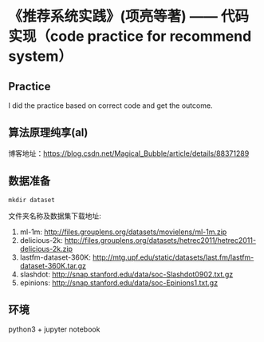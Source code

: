 # 《推荐系统实践》(项亮等著) —— 代码实现（code practice for recommend system）

## Practice
I did the practice based on correct code and get the outcome.

## 算法原理纯享(al)

博客地址：https://blog.csdn.net/Magical_Bubble/article/details/88371289

## 数据准备

`mkdir dataset`

文件夹名称及数据集下载地址:
1. ml-1m: http://files.grouplens.org/datasets/movielens/ml-1m.zip
2. delicious-2k: http://files.grouplens.org/datasets/hetrec2011/hetrec2011-delicious-2k.zip
3. lastfm-dataset-360K: http://mtg.upf.edu/static/datasets/last.fm/lastfm-dataset-360K.tar.gz
4. slashdot: http://snap.stanford.edu/data/soc-Slashdot0902.txt.gz
5. epinions: http://snap.stanford.edu/data/soc-Epinions1.txt.gz

## 环境

python3 + jupyter notebook


